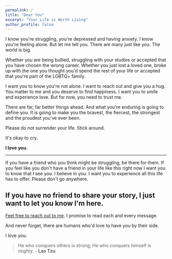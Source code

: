 ```yaml
---
permalink: /
title: "Dear You"
excerpt: "Your Life is Worth Living"
author_profile: false
---
```


I know you're struggling, you're depressed and having anxiety. I know you're feeling alone. But let me tell you. There are many just like you. The world is big.

Whether you are being bullied, struggling with your studies or accepted that you have chosen the wrong career. Whether you just lost a loved one, broke up with the one you thought you'd spend the rest of your life or accepted that you're part of the LGBTQ+ family.

I want you to know you're not alone. I want to reach out and give you a hug. You matter to me and you deserve to find happiness. I want you to smile and experience love. But for now, you need to trust me.

There are far, far better things ahead. And what you're enduring is going to define you. It is going to make you the bravest, the fiercest, the strongest and the proudest you've ever been.

Please do not surrender your life. Stick around.

It's okay to cry.

__I love you.__

---

If you have a friend who you think might be struggling, be there for them. If you feel like you don't have a friend in your life like this right now I want you to know that I see you. I believe in you. I want you to experience all this life has to offer. Please don't go anywhere.

If you have no friend to share your story, I just want to let you know I'm here.
------
[Feel free to reach out to me](mailto:writetome@yourlifeisworthliving.com). I promise to read each and every message.

And never forget, there are humans who'd love to have you by their side.

I love you.

> He who conquers others is strong; He who conquers himself is mighty. - __Lao Tzu__